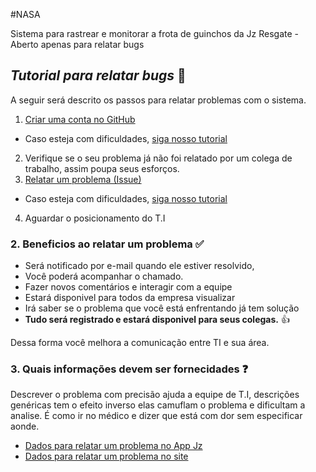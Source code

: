 #NASA

Sistema para rastrear e monitorar a frota de guinchos da Jz Resgate - Aberto apenas para relatar bugs

## _Tutorial para relatar bugs_ :red_circle:

A seguir será descrito os passos para relatar problemas com o sistema.

1. [Criar uma conta no GitHub](https://github.com/join?source=https://github.com/JZResgate/NASA-Issues/)
 * Caso esteja com dificuldades, [siga nosso tutorial](https://github.com/JZResgate/NASA-Issues/wiki/Criando-uma-conta-no-GitHub)
2. Verifique se o seu problema já não foi relatado por um colega de trabalho, assim poupa seus esforços. 
3.  [Relatar um problema (Issue)](https://github.com/JZResgate/NASA-Issues/issues)
 * Caso esteja com dificuldades, [siga nosso tutorial](https://github.com/JZResgate/NASA-Issues/wiki/Relatando-um-problema)
4. Aguardar o posicionamento do T.I

### 2. Beneficios ao relatar um problema :white_check_mark:

* Será notificado por e-mail quando ele estiver resolvido, 
* Você poderá acompanhar o chamado.
* Fazer novos comentários e interagir com a equipe 
* Estará disponivel para todos da empresa visualizar
* Irá saber se o problema que você está enfrentando já tem solução
* **Tudo será registrado e estará disponivel para seus colegas.** :thumbsup:

Dessa forma você melhora a comunicação entre TI e sua área. 

### 3. Quais informações devem ser fornecidades :question:

Descrever o problema com precisão ajuda a equipe de T.I, descrições genéricas tem o efeito inverso elas camuflam o problema e dificultam a analise. É como ir no médico e dizer que está com dor sem especificar aonde.

* [Dados para relatar um problema no App Jz](Como-relatar-um-problema-no-aplicativo-Jz-Resgate---Android)
* [Dados para relatar um problema no site](https://github.com/JZResgate/NASA-Issues/wiki/Como-relatar-um-problema-no-Site)
